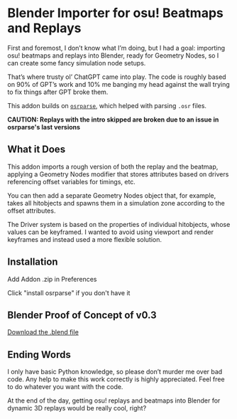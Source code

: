 # Blender Importer for osu! Beatmaps and Replays

First and foremost, I don’t know what I’m doing, but I had a goal: importing osu! beatmaps and replays into Blender, ready for Geometry Nodes, so I can create some fancy simulation node setups.

That’s where trusty ol’ ChatGPT came into play. The code is roughly based on 90% of GPT’s work and 10% me banging my head against the wall trying to fix things after GPT broke them. 

This addon builds on [`osrparse`](https://github.com/kszlim/osu-replay-parser), which helped with parsing `.osr` files.

**CAUTION: Replays with the intro skipped are broken due to an issue in osrparse's last versions**

## What it Does

This addon imports a rough version of both the replay and the beatmap, applying a Geometry Nodes modifier that stores attributes based on drivers referencing offset variables for timings, etc.

You can then add a separate Geometry Nodes object that, for example, takes all hitobjects and spawns them in a simulation zone according to the offset attributes.

The Driver system is based on the properties of individual hitobjects, whose values can be keyframed. I wanted to avoid using viewport and render keyframes and instead used a more flexible solution.

## Installation

Add Addon .zip in Preferences

Click "install osrparse" if you don't have it 

## Blender Proof of Concept of v0.3

[Download the .blend file](blendfile/[blender_4.2]osu_in_blender_proof_of_concept.blend)

## Ending Words

I only have basic Python knowledge, so please don’t murder me over bad code. Any help to make this work correctly is highly appreciated. Feel free to do whatever you want with the code.

At the end of the day, getting osu! replays and beatmaps into Blender for dynamic 3D replays would be really cool, right?

